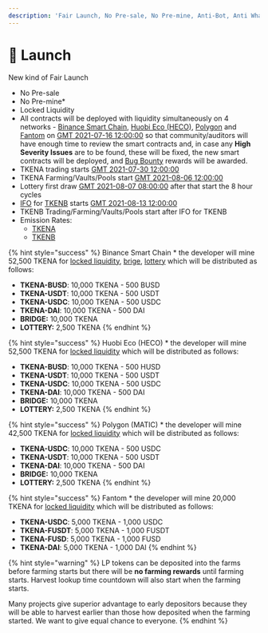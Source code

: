 ```yaml
---
description: 'Fair Launch, No Pre-sale, No Pre-mine, Anti-Bot, Anti Whale'
---
```


# 🚀 Launch

New kind of Fair Launch

* No Pre-sale
* No Pre-mine\*
* Locked Liquidity
* All contracts will be deployed with liquidity simultaneously on 4 networks - [Binance Smart Chain](https://www.binance.org/en/smartChain), [Huobi Eco \(HECO\)](https://www.hecochain.com/en-us/), [Polygon](https://polygon.technology/) and [Fantom](https://fantom.foundation/) on [GMT 2021-07-16 12:00:00](https://www.timeanddate.com/countdown/generic?iso=2021-07-16T12:00:00Z&font=sanserif&p0=769&csz=0&msg=DEFIFinance.one%20|%20Contracts) so that community/auditors will have enough time to review the smart contracts and, in case any **High Severity Issues** are to be found, these will be fixed, the new smart contracts will be deployed, and [Bug Bounty](security/bug-bounty.md) rewards will be awarded.
* TKENA trading starts [GMT 2021-07-30 12:00:00](https://www.timeanddate.com/countdown/generic?iso=2021-07-30T12:00:00Z&font=sanserif&p0=769&csz=0&msg=DEFIFinance.one%20|%20TKENA%20trading)
* TKENA Farming/Vaults/Pools start [GMT 2021-08-06 12:00:00](https://www.timeanddate.com/countdown/generic?iso=2021-08-06T12:00:00Z&font=sanserif&p0=769&csz=0&msg=DEFIFinance.one%20|%20TKENA%20Farming)
* Lottery first draw  [GMT 2021-08-07 08:00:00](https://www.timeanddate.com/countdown/generic?iso=2021-08-06T12:00:00Z&font=sanserif&p0=769&csz=0&msg=DEFIFinance.one%20|%20TKENA%20Farming) after that start the 8 hour cycles
* [IFO](features/tkenb-ifo.md) for [TKENB](tokenomics/tkenb.md) starts [GMT 2021-08-13 12:00:00](https://www.timeanddate.com/countdown/generic?iso=2021-08-13T12:00:00Z&font=sanserif&p0=769&csz=0&msg=DEFIFinance.one%20|%20IFO%20TKENB)
* TKENB Trading/Farming/Vaults/Pools start after IFO for TKENB
* Emission Rates:
  * [TKENA](tokenomics/tkenb.md)
  * [TKENB](tokenomics/tkena.md)

{% hint style="success" %}
Binance Smart Chain \* the developer will mine 52,500 TKENA for [locked liquidity](features/locked-liquidity.md), [brige](features/token-bridge.md), [lottery](features/lottery.md) which will be distributed as follows:

* **TKENA-BUSD**: 10,000 TKENA - 500 BUSD
* **TKENA-USDT**: 10,000 TKENA - 500 USDT
* **TKENA-USDC**: 10,000 TKENA - 500 USDC
* **TKENA-DAI**:     10,000 TKENA - 500 DAI
* **BRIDGE:**            10,000 TKENA
* **LOTTERY:**           2,500 TKENA
{% endhint %}

{% hint style="success" %}
Huobi Eco \(HECO\) \* the developer will mine 52,500 TKENA for [locked liquidity](features/locked-liquidity.md) which will be distributed as follows:

* **TKENA-BUSD**: 10,000 TKENA - 500 HUSD
* **TKENA-USDT**: 10,000 TKENA - 500 USDT
* **TKENA-USDC**: 10,000 TKENA - 500 USDC
* **TKENA-DAI**:     10,000 TKENA - 500 DAI
* **BRIDGE:**            10,000 TKENA
* **LOTTERY:**           2,500 TKENA
{% endhint %}

{% hint style="success" %}
Polygon \(MATIC\) \* the developer will mine 42,500 TKENA for [locked liquidity](features/locked-liquidity.md) which will be distributed as follows:

* **TKENA-USDC**: 10,000 TKENA - 500 USDC
* **TKENA-USDT**: 10,000 TKENA - 500 USDT
* **TKENA-DAI**:     10,000 TKENA - 500 DAI
* **BRIDGE:**            10,000 TKENA
* **LOTTERY:**         2,500   TKENA
{% endhint %}

{% hint style="success" %}
Fantom \* the developer will mine 20,000 TKENA for [locked liquidity](features/locked-liquidity.md) which will be distributed as follows:

* **TKENA-USDC**:   5,000 TKENA - 1,000 USDC
* **TKENA-FUSDT**: 5,000 TKENA - 1,000 FUSDT
* **TKENA-FUSD**:   5,000 TKENA - 1,000 FUSD
* **TKENA-DAI**:       5,000 TKENA - 1,000 DAI
{% endhint %}

{% hint style="warning" %}
LP tokens can be deposited into the farms before farming starts but there will be **no farming rewards** until farming starts. Harvest lookup time countdown will also start when the farming starts.

Many projects give superior advantage to early depositors because they will be able to harvest earlier than those how deposited when the farming started. We want to give equal chance to everyone.
{% endhint %}

​

​

​

